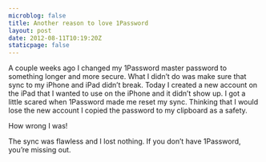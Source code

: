 ```yaml
---
microblog: false
title: Another reason to love 1Password
layout: post
date: 2012-08-11T10:19:20Z
staticpage: false
---
```


A couple weeks ago I changed my 1Password master password to something
longer and more secure. What I didn’t do was make sure that sync to my
iPhone and iPad didn’t break. Today I created a new account on the iPad
that I wanted to use on the iPhone and it didn’t show up. I got a little
scared when 1Password made me reset my sync. Thinking that I would lose
the new account I copied the password to my clipboard as a safety.

How wrong I was!

The sync was flawless and I lost nothing. If you don’t have 1Password,
you’re missing out.
